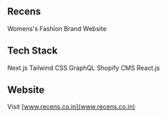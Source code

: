 ## Recens

Womens's Fashion Brand Website

## Tech Stack

Next.js
Tailwind CSS
GraphQL
Shopify CMS
React.js

## Website

Visit [www.recens.co.in](www.recens.co.in)
